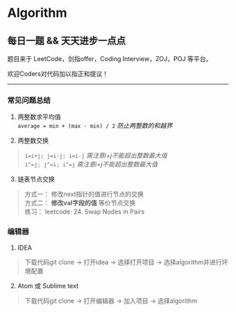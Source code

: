 # Algorithm

## 每日一题 && 天天进步一点点   

题目来于 LeetCode，剑指offer，Coding Interview，ZOJ，POJ 等平台。

欢迎Coders对代码加以指正和提议！

---

### 常见问题总结
1. 两整数求平均值      
`average = min + (max - min) / 2`       *防止两整数的和越界*    

2. 两整数交换      
> `i=i+j; j=i-j; i=i-j`       *需注意i+j不能超出整数最大值*    
> `i^=j; j^=i; i^=j`       *需注意i+j不能超出整数最大值*    

3. 链表节点交换      
>方式一： 修改next指针的值进行节点的交换      
>方式二： **修改val字段的值** 等价节点交换      
>练习： leetcode: 24. Swap Nodes in Pairs

### 编辑器
1. IDEA
> 下载代码git clone -> 打开idea -> 选择打开项目 -> 选择algorithm并进行环境配置  
 
2. Atom 或 Sublime text
> 下载代码git clone -> 打开编辑器 -> 加入项目 -> 选择algorithm
